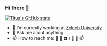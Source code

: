 ### Hi there 👋 
[![Titus's GitHub stats](https://github-readme-stats.vercel.app/api?username=njirutitus)](https://github.com/njirutitus/github-readme-stats)
- 🔭 I’m currently working at [Zetech University](https://zetech.ac.ke/)
- 💬 Ask me about anything
- 📫 How to reach me: :email: :iphone: :phone: :telephone_receiver: :fax: :mega: :mailbox:
